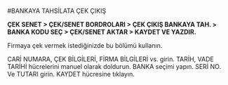 #BANKAYA TAHSİLATA ÇEK ÇIKIŞ


**ÇEK SENET > ÇEK/SENET BORDROLARI > ÇEK ÇIKIŞ BANKAYA TAH. > BANKA KODU SEÇ > ÇEK/SENET AKTAR > KAYDET VE YAZDIR.**

Firmaya çek vermek istediğinizde bu bölümü kullanın.

CARİ NUMARA, ÇEK BİLGİLERİ, FİRMA BİLGİLERİ vs. girin. TARİH, VADE TARİHİ hücrelerini manuel olarak doldurun. BANKA seçimi yapın. SERİ NO. Ve TUTARI girin. KAYDET hücresine tıklayın.